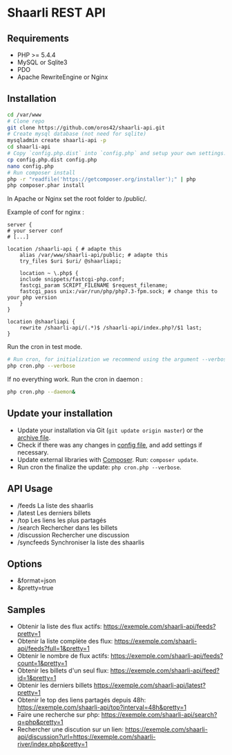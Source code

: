 # Shaarli REST API

## Requirements
* PHP >= 5.4.4
* MySQL or Sqlite3
* PDO
* Apache RewriteEngine or Nginx

## Installation
```bash
cd /var/www
# Clone repo
git clone https://github.com/oros42/shaarli-api.git
# Create mysql database (not need for sqlite)
mysqladmin create shaarli-api -p
cd shaarli-api
# Copy `config.php.dist` into `config.php` and setup your own settings.
cp config.php.dist config.php
nano config.php
# Run composer install
php -r "readfile('https://getcomposer.org/installer');" | php
php composer.phar install
```
In Apache or Nginx set the root folder to /public/.  
  
Example of conf for nginx :  
```
server {
# your server conf
# [...] 

location /shaarli-api { # adapte this
    alias /var/www/shaarli-api/public; # adapte this
    try_files $uri $uri/ @shaarliapi;

    location ~ \.php$ {
    include snippets/fastcgi-php.conf;
    fastcgi_param SCRIPT_FILENAME $request_filename;
    fastcgi_pass unix:/var/run/php/php7.3-fpm.sock; # change this to your php version
    }
}

location @shaarliapi {
    rewrite /shaarli-api/(.*)$ /shaarli-api/index.php?/$1 last;
}
```
  
Run the cron in test mode.  
```bash
# Run cron, for initialization we recommend using the argument --verbose (or -v) to be sure everything working fine
php cron.php --verbose
```
If no everything work. Run the cron in daemon :  
```bash
php cron.php --daemon&
```

## Update your installation
* Update your installation via Git (`git update origin master`) or the [archive file](archive/master.zip).
* Check if there was any changes in [config file](blob/master/config.php.dist), and add settings if necessary.
* Update external libraries with [Composer](https://getcomposer.org/download/). Run: `composer update`.
* Run cron the finalize the update: `php cron.php --verbose`.

## API Usage
* /feeds La liste des shaarlis
* /latest Les derniers billets
* /top Les liens les plus partagés
* /search Rechercher dans les billets
* /discussion Rechercher une discussion
* /syncfeeds Synchroniser la liste des shaarlis

## Options
* &format=json
* &pretty=true

## Samples
* Obtenir la liste des flux actifs: https://exemple.com/shaarli-api/feeds?pretty=1
* Obtenir la liste complète des flux: https://exemple.com/shaarli-api/feeds?full=1&pretty=1
* Obtenir le nombre de flux actifs: https://exemple.com/shaarli-api/feeds?count=1&pretty=1
* Obtenir les billets d'un seul flux: https://exemple.com/shaarli-api/feed?id=1&pretty=1
* Obtenir les derniers billets https://exemple.com/shaarli-api/latest?pretty=1
* Obtenir le top des liens partagés depuis 48h: https://exemple.com/shaarli-api/top?interval=48h&pretty=1
* Faire une recherche sur php: https://exemple.com/shaarli-api/search?q=php&pretty=1
* Rechercher une discution sur un lien: https://exemple.com/shaarli-api/discussion?url=https://exemple.com/shaarli-river/index.php&pretty=1
